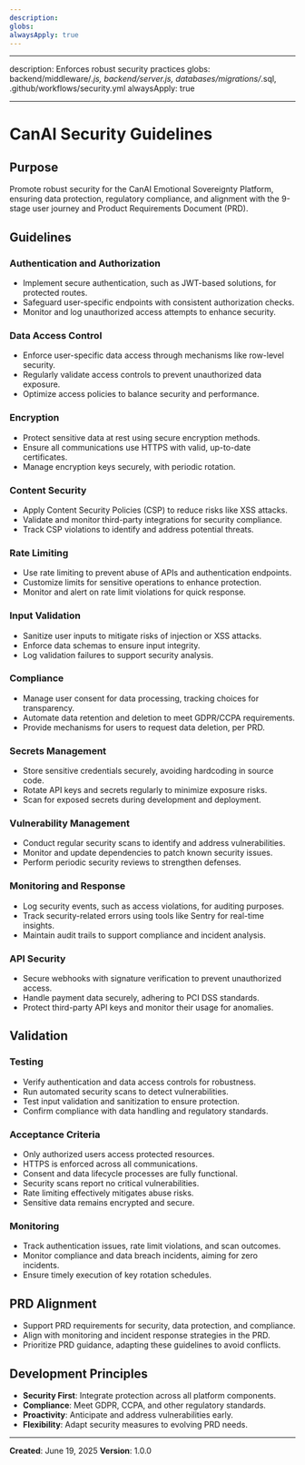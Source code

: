 ```yaml
---
description:
globs:
alwaysApply: true
---
```


---

description: Enforces robust security practices globs: backend/middleware/_.js, backend/server.js,
databases/migrations/_.sql, .github/workflows/security.yml alwaysApply: true

---

# CanAI Security Guidelines

## Purpose

Promote robust security for the CanAI Emotional Sovereignty Platform, ensuring data protection,
regulatory compliance, and alignment with the 9-stage user journey and Product Requirements Document
(PRD).

## Guidelines

### Authentication and Authorization

- Implement secure authentication, such as JWT-based solutions, for protected routes.
- Safeguard user-specific endpoints with consistent authorization checks.
- Monitor and log unauthorized access attempts to enhance security.

### Data Access Control

- Enforce user-specific data access through mechanisms like row-level security.
- Regularly validate access controls to prevent unauthorized data exposure.
- Optimize access policies to balance security and performance.

### Encryption

- Protect sensitive data at rest using secure encryption methods.
- Ensure all communications use HTTPS with valid, up-to-date certificates.
- Manage encryption keys securely, with periodic rotation.

### Content Security

- Apply Content Security Policies (CSP) to reduce risks like XSS attacks.
- Validate and monitor third-party integrations for security compliance.
- Track CSP violations to identify and address potential threats.

### Rate Limiting

- Use rate limiting to prevent abuse of APIs and authentication endpoints.
- Customize limits for sensitive operations to enhance protection.
- Monitor and alert on rate limit violations for quick response.

### Input Validation

- Sanitize user inputs to mitigate risks of injection or XSS attacks.
- Enforce data schemas to ensure input integrity.
- Log validation failures to support security analysis.

### Compliance

- Manage user consent for data processing, tracking choices for transparency.
- Automate data retention and deletion to meet GDPR/CCPA requirements.
- Provide mechanisms for users to request data deletion, per PRD.

### Secrets Management

- Store sensitive credentials securely, avoiding hardcoding in source code.
- Rotate API keys and secrets regularly to minimize exposure risks.
- Scan for exposed secrets during development and deployment.

### Vulnerability Management

- Conduct regular security scans to identify and address vulnerabilities.
- Monitor and update dependencies to patch known security issues.
- Perform periodic security reviews to strengthen defenses.

### Monitoring and Response

- Log security events, such as access violations, for auditing purposes.
- Track security-related errors using tools like Sentry for real-time insights.
- Maintain audit trails to support compliance and incident analysis.

### API Security

- Secure webhooks with signature verification to prevent unauthorized access.
- Handle payment data securely, adhering to PCI DSS standards.
- Protect third-party API keys and monitor their usage for anomalies.

## Validation

### Testing

- Verify authentication and data access controls for robustness.
- Run automated security scans to detect vulnerabilities.
- Test input validation and sanitization to ensure protection.
- Confirm compliance with data handling and regulatory standards.

### Acceptance Criteria

- Only authorized users access protected resources.
- HTTPS is enforced across all communications.
- Consent and data lifecycle processes are fully functional.
- Security scans report no critical vulnerabilities.
- Rate limiting effectively mitigates abuse risks.
- Sensitive data remains encrypted and secure.

### Monitoring

- Track authentication issues, rate limit violations, and scan outcomes.
- Monitor compliance and data breach incidents, aiming for zero incidents.
- Ensure timely execution of key rotation schedules.

## PRD Alignment

- Support PRD requirements for security, data protection, and compliance.
- Align with monitoring and incident response strategies in the PRD.
- Prioritize PRD guidance, adapting these guidelines to avoid conflicts.

## Development Principles

- **Security First**: Integrate protection across all platform components.
- **Compliance**: Meet GDPR, CCPA, and other regulatory standards.
- **Proactivity**: Anticipate and address vulnerabilities early.
- **Flexibility**: Adapt security measures to evolving PRD needs.

---

**Created**: June 19, 2025 **Version**: 1.0.0
